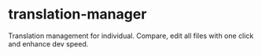 # translation-manager
Translation management for individual. Compare, edit all files with one click and enhance dev speed.

